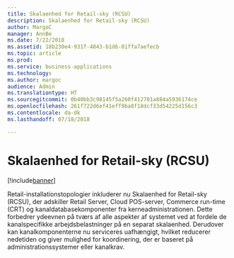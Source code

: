 ```yaml
---
title: Skalaenhed for Retail-sky (RCSU)
description: Skalaenhed for Retail-sky (RCSU)
author: MargoC
manager: AnnBe
ms.date: 7/22/2018
ms.assetid: 18b230e4-931f-4843-b1d6-81ffa7aefecb
ms.topic: article
ms.prod: 
ms.service: business-applications
ms.technology: 
ms.author: margoc
audience: Admin
ms.translationtype: HT
ms.sourcegitcommit: 0b40bb3c98145f5a260f412701a884a5936174ce
ms.openlocfilehash: 261f722d6ef41eff9ba8f18dcf33d54225d156c3
ms.contentlocale: da-dk
ms.lasthandoff: 07/18/2018

---
```

#  <a name="retail-cloud-scale-unit"></a>Skalaenhed for Retail-sky (RCSU)


[!include[banner](../../includes/banner.md)]

Retail-installationstopologier inkluderer nu Skalaenhed for Retail-sky (RCSU), der adskiller Retail Server, Cloud POS-server, Commerce run-time (CRT) og kanaldatabasekomponenter fra kerneadministrationen. Dette forbedrer ydeevnen på tværs af alle aspekter af systemet ved at fordele de kanalspecifikke arbejdsbelastninger på en separat skalaenhed. Derudover kan kanalkomponenterne nu serviceres uafhængigt, hvilket reducerer nedetiden og giver mulighed for koordinering, der er baseret på administrationssystemer eller kanalkrav.

